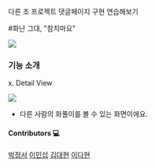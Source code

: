 다른 조 프로젝트 댓글페이지 구현 연습해보기

#화난 그대, "참치마요"

![](https://www.notion.so/image/https%3A%2F%2Fs3-us-west-2.amazonaws.com%2Fsecure.notion-static.com%2Fa2d55706-e0c7-48ea-8cbe-481de87d7ee2%2FUntitled.png?table=block&id=455a0d63-fe96-4aaf-a7e1-69fc764006c6&spaceId=83c75a39-3aba-4ba4-a792-7aefe4b07895&width=990&userId=8b4e329c-ba19-4299-923c-3ca881467ba2&cache=v2)

### 기능 소개
x. Detail View


![](https://velog.velcdn.com/images/m1nsuppp/post/51b0cbeb-b5f9-4d81-8403-bb4f3c443fca/image.png)
- 다른 사람의 화풀이를 볼 수 있는 화면이에요.


#### Contributors 💻

[박정서](https://github.com/jeongseoe)
[이민섭](https://github.com/m1nsuppp)
[김대현](https://github.com/daehyunk1m)
[이다현](https://github.com/dahyun612)
